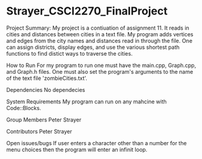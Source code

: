 # Strayer_CSCI2270_FinalProject
Project	Summary:
My project is a contiuation of assignment 11. It reads in cities and distances between cities in a text file. My program adds vertices and edges from the city names and distances read in through the file. One can assign districts, display edges, and use the various shortest path functions to find distict ways to traverse the cities.

How	to	Run
For my program to run one must have the main.cpp, Graph.cpp, and Graph.h files. One must also set the program's arguments to the name of the text file 'zombieCities.txt'.

Dependencies
No dependecies

System	Requirements
My program can run on any mahcine with Code::Blocks.

Group	Members
Peter Strayer

Contributors
Peter Strayer

Open	issues/bugs
If user enters a character other than a number for the menu choices then the program will enter an infinit loop.
